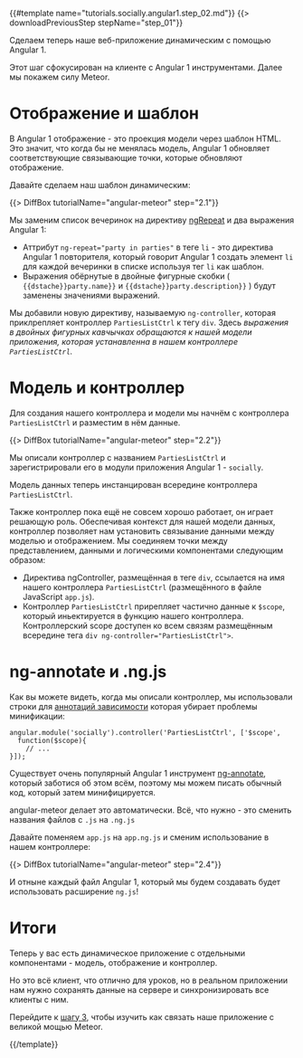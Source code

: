 {{#template name="tutorials.socially.angular1.step_02.md"}}
{{> downloadPreviousStep stepName="step_01"}}

Сделаем теперь наше веб-приложение динамическим с помощью Angular 1.

Этот шаг сфокусирован на клиенте с Angular 1 инструментами. Далее мы покажем силу Meteor.

# Отображение и шаблон

В Angular 1 отображение - это проекция модели через шаблон HTML. Это значит, что когда бы не менялась модель, Angular 1 обновляет соответствующие связывающие точки, которые обновляют отображение.

Давайте сделаем наш шаблон динамическим:

{{> DiffBox tutorialName="angular-meteor" step="2.1"}}

Мы заменим список вечеринок на директиву [ngRepeat](https://docs.angularjs.org/api/ng/directive/ngRepeat) и два выражения Angular 1:

* Аттрибут `ng-repeat="party in parties"` в теге `li` - это директива Angular 1 повторителя, который говорит Angular 1 создать элемент `li` для каждой вечеринки в списке используя тег `li` как шаблон.
* Выражения обёрнутые в двойные фигурные скобки ( `{{dstache}}party.name}}` и `{{dstache}}party.description}}` ) будут заменены значениями выражений.

Мы добавили новую директиву, называемую `ng-controller`, которая приклрепляет контроллер `PartiesListCtrl` к тегу `div`. Здесь *выражения в двойных фигурных кавчычках обращаются к нашей модели приложения, которая устанавленна в нашем контроллере `PartiesListCtrl`.*


# Модель и контроллер

Для создания нашего контроллера и модели мы начнём с контроллера `PartiesListCtrl` и разместим в нём данные.

{{> DiffBox tutorialName="angular-meteor" step="2.2"}}

Мы описали контроллер с названием `PartiesListCtrl` и зарегистрировали его в модули приложения Angular 1 - `socially`.

Модель данных теперь инстанцирован всередине контроллера `PartiesListCtrl`.

Также контроллер пока ещё не совсем хорошо работает, он играет решающую роль. Обеспечивая контекст для нашей модели данных, контроллер позволяет нам установить связывание данными между моделью и отображением. Мы соединяем точки между представлением, данными и логическими компонентами следующим образом:

* Директива ngController, размещённая в теге `div`, ссылается на имя нашего контроллера `PartiesListCtrl` (размещённого в файле JavaScript `app.js`).
* Контроллер `PartiesListCtrl` прирепляет частично данные к `$scope`, который иньектируется в функцию нашего контроллера. Контроллерский scope доступен ко всем связям размещённым всередине тега `div ng-controller="PartiesListCtrl">`.

# ng-annotate и .ng.js

Как вы можете видеть, когда мы описали контроллер, мы использовали строки для [аннотаций зависимости](https://docs.angularjs.org/guide/di#dependency-annotation) которая убирает проблемы минификации:

    angular.module('socially').controller('PartiesListCtrl', ['$scope',
      function($scope){
        // ...
    }]);

Существует очень популярный Angular 1 инструмент [ng-annotate](https://github.com/olov/ng-annotate), который заботися об этом всём, поэтому мы можем писать обычный код, который затем минифицируется.

angular-meteor делает это автоматически. Всё, что нужно - это сменить названия файлов с `.js` на `.ng.js`

Давайте поменяем `app.js` на `app.ng.js` и сменим использование в нашем контроллере:

{{> DiffBox tutorialName="angular-meteor" step="2.4"}}

И отныне каждый файл Angular 1, который мы будем создавать будет использовать расширение `ng.js`!

# Итоги

Теперь у вас есть динамическое приложение с отдельными компонентами - модель, отображение и контроллер.

Но это всё клиент, что отлично для уроков, но в реальном приложении нам нужно сохранять данные на сервере и синхронизировать все клиенты с ним. 

Перейдите к [шагу 3](/tutorial/step_03), чтобы изучить как связать наше приложение с великой мощью Meteor.

{{/template}}

